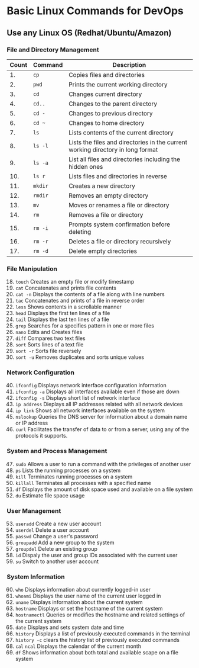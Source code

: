 # Basic Linux Commands for DevOps

## Use any Linux OS (Redhat/Ubuntu/Amazon)

### File and Directory Management

| Count | Command | Description |
|-------|---------|-------------|
| 1. | `cp` | Copies files and directories |
| 2. | `pwd` | Prints the current working directory |
| 3. | `cd` | Changes current directory |
| 4. |`cd..` | Changes to the parent directory |
| 5. | `cd -` | Changes to previous directory |
| 6. | `cd ~` | Changes to home directory |
| 7. | `ls` | Lists contents of the current directory |
| 8. | `ls -l` | Lists the files and directories in the current working directory in long format |
| 9. | `ls -a` | List all files and directories including the hidden ones |
| 10. | `ls r` | Lists files and directories in reverse |
| 11. | `mkdir` | Creates a new directory |
| 12. | `rmdir` | Removes an empty directory |
| 13. | `mv` | Moves or renames a file or directory |
| 14. | `rm ` | Removes a file or directory |
| 15. | `rm -i` | Prompts system confirmation before deleting |
| 16. | `rm -r` | Deletes a file or directory recursively |
| 17. | `rm -d` | Delete empty directories |
    
### File Manipulation

18. `touch` Creates an empty file or modify timestamp
19. `cat` Concatenates and prints file contents
20. `cat -n` Displays the contents of a file along with line numbers
21. `tac` Concatenates and prints of a file in reverse order
22. `less` Shows contents in a scrollable manner
23. `head` Displays the first ten lines of a file
24. `tail` Displays the last ten lines of a file
25. `grep` Searches for a specifies pattern in one or more files
26. `nano` Edits and Creates files
27. `diff` Compares two text files
28. `sort` Sorts lines of a text file
29. `sort -r` Sorts file reversely
30. `sort -u` Removes duplicates and sorts unique values

### Network Configuration

40. `ifconfig` Displays network interface configuration information
41. `ifconfig -a` Displays all interfaces available even if those are down
42. `ifconfig -s` Displays short list of network interface
43. `ip address` Dieplays all IP addresses related with all network devices
44. `ip link` Shows all network interfaces available on the system
45. `nslookup` Queries the DNS server for information about a domain name or IP address
46. `curl` Facilitates the transfer of data to or from a server, using any of the protocols it supports.

### System and Process Management

47. `sudo` Allows a user to run a command with the privileges of another user
48. `ps` Lists the running processes on a system
49. `kill` Terminates running processes on a system
50. `killall` Terminates all processes with a specified name
51. `df` Displays the amount of disk space used and available on a file system
52. `du` Estimate file space usage

### User Management

53. `useradd` Create a new user account
54. `userdel` Delete a user account
55. `passwd` Change a user's password
56. `groupadd` Add a new group to the system
57. `groupdel` Delete an existing group
58. `id` Dispaly the user and group IDs associated with the current user
59. `su` Switch to another user account

### System Information

60. `who` Displays information about currently logged-in user
61. `whoami` Displays the user name of the current user logged in
62. `uname` Displays information about the current system
63. `hostname` Displays or set the hostname of the current system
64. `hostnamectl` Queries or modifies the hostname and related settings of the current system
65. `date` Displays and sets system date and time
66. `history` Displays a list of previously executed commands in the terminal
67. `history -c` clears the history list of previously executed commands
68. `cal` `ncal` Displays the calendar of the current month
69. `df` Shows information about both total and available scape on a file system  
